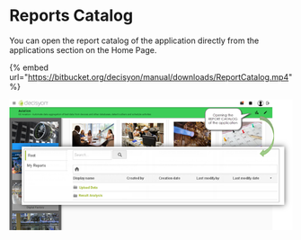 # Reports Catalog

You can open the report catalog of the application directly from the applications section on the Home Page. 

{% embed url="https://bitbucket.org/decisyon/manual/downloads/ReportCatalog.mp4" %}



![](../.gitbook/assets/image%20%2817%29.png)



